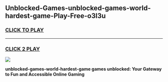 
## Unblocked-Games-unblocked-games-world-hardest-game-Play-Free-o3l3u
<h3>
<a href="https://premium76.site?title=unblocked-games-world-hardest-game&ref=22A">CLICK TO PLAY</a></h3>
<hr>

<h3>
<a href="https://premium76.site?title=unblocked-games-world-hardest-game&ref=22A">CLICK 2 PLAY</a>
  
</h3>

<a href="https://premium76.site?title=unblocked-games-world-hardest-game&ref=22A"><img src="https://clearcache.store/games.png"></a>


**unblocked-games-world-hardest-game games unblocked: Your Gateway to Fun and Accessible Online Gaming**
